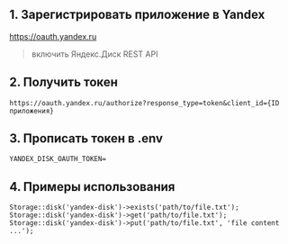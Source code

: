
## 1. Зарегистрировать приложение в Yandex 
https://oauth.yandex.ru

> включить Яндекс.Диск REST API

## 2. Получить токен
`https://oauth.yandex.ru/authorize?response_type=token&client_id={ID приложения}`

## 3. Прописать токен в .env 
`YANDEX_DISK_OAUTH_TOKEN=`

## 4. Примеры использования

```
Storage::disk('yandex-disk')->exists('path/to/file.txt');
Storage::disk('yandex-disk')->get('path/to/file.txt');
Storage::disk('yandex-disk')->put('path/to/file.txt', 'file content ...');
```
